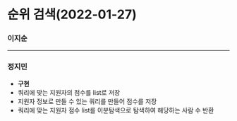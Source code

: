 # 순위 검색(2022-01-27)
### 이지순

---
### 정지민
* **구현**
* 쿼리에 맞는 지원자의 점수를 list로 저장
* 지원자 정보로 만들 수 있는 쿼리를 만들어 점수를 저장
* 쿼리에 맞는 지원자 점수 list를 이분탐색으로 탐색하여 해당하는 사람 수 반환